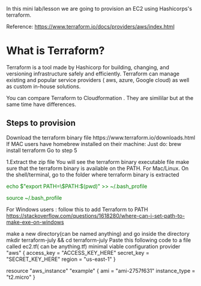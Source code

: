 In this mini lab/lesson we are going to provision an EC2 using Hashicorps's terraform.

Reference: https://www.terraform.io/docs/providers/aws/index.html

<h1>What is Terraform?</h1>
Terraform is a tool made by Hashicorp for building, changing, and versioning infrastructure safely and efficiently. Terraform can manage existing and popular service providers ( aws, azure, Google cloud) as well as custom in-house solutions.

You can compare Terraform to Cloudformation . They are simililar but at the same time have differences.

<h2>Steps to provision </h2>
Download the terraform binary file https://www.terraform.io/downloads.html
If MAC users have homebrew installed on their machine: Just do: brew install terraform Go to step 5

1.Extract the zip file
You will see the terraform binary executable file
make sure that the terraform binary is available on the PATH.
For Mac/Linux. On the shell/terminal, go to the folder where terraform binary is extracted

<font color="green">
echo $"export PATH=\$PATH:$(pwd)" >> ~/.bash_profile

source ~/.bash_profile
</font>

For Windows users : follow this to add Terraform to PATH https://stackoverflow.com/questions/1618280/where-can-i-set-path-to-make-exe-on-windows

make a new directory(can be named anything) and go inside the directory
mkdir terraform-july && cd terraform-july
Paste this following code to a file called ec2.tf( can be anything.tf)
minimal viable configuration
provider "aws" {
  access_key = "ACCESS_KEY_HERE"
  secret_key = "SECRET_KEY_HERE"
  region     = "us-east-1"
}

resource "aws_instance" "example" {
  ami           = "ami-2757f631"
  instance_type = "t2.micro"
}
